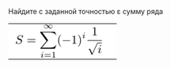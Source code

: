 Найдите с заданной точностью ε сумму ряда 

![Image](https://github.com/igordevM/Assembler-stuffs/blob/master/img/task4.png)
